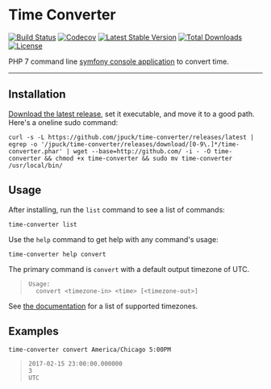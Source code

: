 # Time Converter

[![Build Status][12]][11]
[![Codecov][16]][14]
[![Latest Stable Version][7]][6]
[![Total Downloads][8]][6]
[![License][9]][6]

PHP 7 command line [symfony console application][1] to convert time.

----------

## Installation

[Download the latest release][6], set it executable, and move it to a good path. Here's a oneline sudo command:

    curl -s -L https://github.com/jpuck/time-converter/releases/latest | egrep -o '/jpuck/time-converter/releases/download/[0-9\.]*/time-converter.phar' | wget --base=http://github.com/ -i - -O time-converter && chmod +x time-converter && sudo mv time-converter /usr/local/bin/

## Usage

After installing, run the `list` command to see a list of commands:

    time-converter list

Use the `help` command to get help with any command's usage:

    time-converter help convert

The primary command is `convert` with a default output timezone of UTC.

>     Usage:
>       convert <timezone-in> <time> [<timezone-out>]

See [the documentation][17] for a list of supported timezones.

## Examples

    time-converter convert America/Chicago 5:00PM

>     2017-02-15 23:00:00.000000
>     3
>     UTC

[1]:http://symfony.com/doc/current/components/console.html
[6]:https://github.com/jpuck/time-converter/releases/latest
[7]:https://poser.pugx.org/jpuck/time-converter/v/stable
[8]:https://img.shields.io/github/downloads/jpuck/time-converter/total.svg
[9]:https://poser.pugx.org/jpuck/time-converter/license
[11]:https://travis-ci.org/jpuck/time-converter
[12]:https://travis-ci.org/jpuck/time-converter.svg?branch=master
[14]:https://codecov.io/gh/jpuck/time-converter/branch/master
[16]:https://img.shields.io/codecov/c/github/jpuck/time-converter/master.svg
[17]:http://php.net/manual/en/timezones.php
